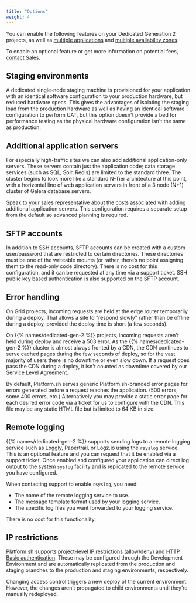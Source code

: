 ```yaml
---
title: "Options"
weight: 4
---
```


You can enable the following features on your Dedicated Generation 2 projects,
as well as [multiple applications](../../dedicated-gen-3/options.md#multiple-applications)
and [multiple availability zones](../../dedicated-gen-3/options.md#multiple-applications).

To enable an optional feature or get more information on potential fees,
[contact Sales](https://platform.sh/contact/).

## Staging environments

A dedicated single-node staging machine is provisioned for your application with an identical software configuration to your production hardware, but reduced hardware specs.
This gives the advantages of isolating the staging load from the production hardware as well as having an identical software configuration to perform UAT, but this option doesn't provide a bed for performance testing as the physical hardware configuration isn't the same as production.

## Additional application servers

For especially high-traffic sites we can also add additional application-only servers.
These servers contain just the application code; data storage services (such as SQL, Solr, Redis) are limited to the standard three.
The cluster begins to look more like a standard N-Tier architecture at this point, with a horizontal line of web application servers in front of a 3 node (N+1) cluster of Galera database servers.

Speak to your sales representative about the costs associated with adding additional application servers. 
This configuration requires a separate setup from the default so advanced planning is required.

## SFTP accounts

In addition to SSH accounts, SFTP accounts can be created with a custom user/password that are restricted to certain directories. 
These directories must be one of the writeable mounts (or rather, there’s no point assigning them to the read-only code directory). 
There is no cost for this configuration, and it can be requested at any time via a support ticket. 
SSH public key based authentication is also supported on the SFTP account.

## Error handling

On Grid projects, incoming requests are held at the edge router temporarily during a deploy.
That allows a site to "respond slowly" rather than be offline during a deploy, provided the deploy time is short (a few seconds).

On {{% names/dedicated-gen-2 %}} projects, incoming requests aren't held during deploy and receive a 503 error.
As the {{% names/dedicated-gen-2 %}} cluster is almost always fronted by a CDN,
the CDN continues to serve cached pages during the few seconds of deploy,
so for the vast majority of users there is no downtime or even slow down.
If a request does pass the CDN during a deploy, it isn't counted as downtime covered by our Service Level Agreement.

By default, Platform.sh serves generic Platform.sh-branded error pages for errors generated before a request reaches the application.
(500 errors, some 400 errors, etc.)  Alternatively you may provide a static error page for each desired error code via a ticket for us to configure with the CDN.
This file may be any static HTML file but is limited to 64 KB in size.

## Remote logging

{{% names/dedicated-gen-2 %}} supports sending logs to a remote logging service such as Loggly, Papertrail, or Logz.io using the `rsyslog` service.
This is an optional feature and you can request that it be enabled via a support ticket.
Once enabled and configured your application can direct log output to the system `syslog` facility
and is replicated to the remote service you have configured.

When contacting support to enable `rsyslog`, you need:

- The name of the remote logging service to use.
- The message template format used by your logging service.
- The specific log files you want forwarded to your logging service.

There is no cost for this functionality.

## IP restrictions

Platform.sh supports [project-level IP restrictions (allow/deny) and HTTP Basic authentication](../../environments/http-access-control.md). These may be configured through the Development Environment and are automatically replicated from the production and staging branches to the production and staging environments, respectively.

Changing access control triggers a new deploy of the current environment. 
However, the changes aren’t propagated to child environments until they’re manually redeployed.